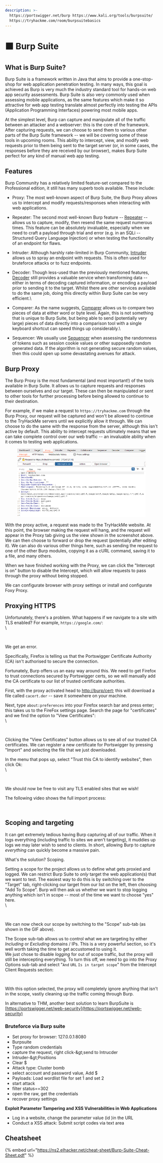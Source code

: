 ```yaml
---
description: >-
  https://portswigger.net/burp https://www.kali.org/tools/burpsuite/
  https://tryhackme.com/room/burpsuitebasics
---
```


# 🟧 Burp Suite

## What is Burp Suite?

Burp Suite is a framework written in Java that aims to provide a one-stop-shop for web application penetration testing. In many ways, this goal is achieved as Burp is very much the industry standard tool for hands-on web app security assessments. Burp Suite is also very commonly used when assessing mobile applications, as the same features which make it so attractive for web app testing translate almost perfectly into testing the APIs (Application Programming Interfaces) powering most mobile apps.

At the simplest level, Burp can capture and manipulate all of the traffic between an attacker and a webserver: this is the core of the framework. After capturing requests, we can choose to send them to various other parts of the Burp Suite framework -- we will be covering some of these tools in upcoming rooms. This ability to intercept, view, and modify web requests prior to them being sent to the target server (or, in some cases, the responses before they are received by our browser), makes Burp Suite perfect for any kind of manual web app testing.

## Features

Burp Community has a relatively limited feature-set compared to the Professional edition, it still has many superb tools available. These include:

* Proxy: The most well-known aspect of Burp Suite, the Burp Proxy allows us to intercept and modify requests/responses when interacting with web applications.
* Repeater: The second most well-known Burp feature -- [Repeater](https://tryhackme.com/room/burpsuiterepeater) -- allows us to capture, modify, then resend the same request numerous times. This feature can be absolutely invaluable, especially when we need to craft a payload through trial and error (e.g. in an SQLi -- Structured Query Language Injection) or when testing the functionality of an endpoint for flaws.
* Intruder: Although harshly rate-limited in Burp Community, [Intruder](https://tryhackme.com/room/burpsuiteintruder) allows us to spray an endpoint with requests. This is often used for bruteforce attacks or to fuzz endpoints.
* Decoder: Though less-used than the previously mentioned features, [Decoder](https://tryhackme.com/room/burpsuiteom) still provides a valuable service when transforming data -- either in terms of decoding captured information, or encoding a payload prior to sending it to the target. Whilst there are other services available to do the same job, doing this directly within Burp Suite can be very efficient.\

* Comparer: As the name suggests, [Comparer](https://tryhackme.com/room/burpsuiteom) allows us to compare two pieces of data at either word or byte level. Again, this is not something that is unique to Burp Suite, but being able to send (potentially very large) pieces of data directly into a comparison tool with a single keyboard shortcut can speed things up considerably.\

* Sequencer: We usually use [Sequencer](https://tryhackme.com/room/burpsuiteom) when assessing the randomness of tokens such as session cookie values or other supposedly random generated data. If the algorithm is not generating secure random values, then this could open up some devastating avenues for attack.

## Burp Proxy

The Burp Proxy is the most fundamental (and most important!) of the tools available in Burp Suite. It allows us to capture requests and responses between ourselves and our target. These can then be manipulated or sent to other tools for further processing before being allowed to continue to their destination.

For example, if we make a request to `https://tryhackme.com` through the Burp Proxy, our request will be captured and won't be allowed to continue to the TryHackMe servers until we explicitly allow it through. We can choose to do the same with the response from the server, although this isn't active by default. This ability to intercept requests ultimately means that we can take complete control over our web traffic -- an invaluable ability when it comes to testing web applications.

<figure><img src="../../.gitbook/assets/image (2) (1) (1).png" alt=""><figcaption></figcaption></figure>

With the proxy active, a request was made to the TryHackMe website. At this point, the browser making the request will hang, and the request will appear in the Proxy tab giving us the view shown in the screenshot above. We can then choose to forward or drop the request (potentially after editing it). We can also do various other things here, such as sending the request to one of the other Burp modules, copying it as a cURL command, saving it to a file, and many others.

When we have finished working with the Proxy, we can click the "Intercept is on" button to disable the Intercept, which will allow requests to pass through the proxy without being stopped.

We can configurate browser with proxy settings or install and configurate Foxy Proxy.

## Proxying HTTPS

Unfortunately, there's a problem. What happens if we navigate to a site with TLS enabled? For example, `https://google.com/`:\
\


<figure><img src="https://tryhackme-images.s3.amazonaws.com/user-uploads/5d9e176315f8850e719252ed/room-content/8b4b43cac91cd9a80622b953598d05eb.png" alt=""><figcaption></figcaption></figure>

We get an error.

Specifically, Firefox is telling us that the Portswigger Certificate Authority (CA) isn't authorised to secure the connection.

Fortunately, Burp offers us an easy way around this. We need to get Firefox to trust connections secured by Portswigger certs, so we will manually add the CA certificate to our list of trusted certificate authorities.

First, with the proxy activated head to [http://burp/cert](http://burp/cert); this will download a file called `cacert.der` -- save it somewhere on your machine.

Next, type `about:preferences` into your Firefox search bar and press enter; this takes us to the FireFox settings page. Search the page for "certificates" and we find the option to "View Certificates":\
\


<figure><img src="https://tryhackme-images.s3.amazonaws.com/user-uploads/5d9e176315f8850e719252ed/room-content/a9de0495b2ac6738520c8f9946afdecb.png" alt=""><figcaption></figcaption></figure>

Clicking the "View Certificates" button allows us to see all of our trusted CA certificates. We can register a new certificate for Portswigger by pressing "Import" and selecting the file that we just downloaded.

In the menu that pops up, select "Trust this CA to identify websites", then click Ok:\
\


<figure><img src="https://tryhackme-images.s3.amazonaws.com/user-uploads/5d9e176315f8850e719252ed/room-content/23e5cb317d00c1a5e64def1d46fa9301.png" alt=""><figcaption></figcaption></figure>

We should now be free to visit any TLS enabled sites that we wish!

The following video shows the full import process:

<figure><img src="https://tryhackme-images.s3.amazonaws.com/user-uploads/5d9e176315f8850e719252ed/room-content/fb2a8717ae887eda024a7791d83cefaf.gif" alt=""><figcaption></figcaption></figure>

## Scoping and targeting

It can get extremely tedious having Burp capturing all of our traffic. When it logs everything (including traffic to sites we aren't targeting), it muddies up logs we may later wish to send to clients. In short, allowing Burp to capture _everything_ can quickly become a massive pain.

What's the solution? Scoping.

Setting a scope for the project allows us to define what gets proxied and logged. We can restrict Burp Suite to _only_ target the web application(s) that we want to test. The easiest way to do this is by switching over to the "Target" tab, right-clicking our target from our list on the left, then choosing "Add To Scope". Burp will then ask us whether we want to stop logging anything which isn't in scope -- most of the time we want to choose "yes" here.\
\


<figure><img src="https://tryhackme-images.s3.amazonaws.com/user-uploads/5d9e176315f8850e719252ed/room-content/7e11c5dec4dba4336927aa7561e5c793.gif" alt=""><figcaption></figcaption></figure>

We can now check our scope by switching to the "Scope" sub-tab (as shown in the GIF above).

The Scope sub-tab allows us to control what we are targeting by either _Including_ or _Excluding_ domains / IPs. This is a very powerful section, so it's well worth taking the time to get accustomed to using it.\
We just chose to disable _logging_ for out of scope traffic, but the proxy will still be intercepting everything. To turn this off, we need to go into the Proxy Options sub-tab and select "`And` `URL` `Is in target scope`" from the Intercept Client Requests section:

<figure><img src="https://tryhackme-images.s3.amazonaws.com/user-uploads/5d9e176315f8850e719252ed/room-content/dec63f8822c1fe3393d779e17052577b.png" alt=""><figcaption></figcaption></figure>

With this option selected, the proxy will completely ignore anything that isn't in the scope, vastly cleaning up the traffic coming through Burp.

In alternative to THM, another best solution to learn BurpSuite is [https://portswigger.net/web-security](https://portswigger.net/web-security)

### **Bruteforce via Burp suite**

* Set proxy for browser: 127.0.0.1:8080
* Burpsuite
* Type random credentials
* capture the request, right click-\&gt;send to Intrucder
* Intruder-\&gt;Positions
* Clear $
* Attack type: Cluster bomb
* select account and password value, Add $
* Payloads: Load wordlist file for set 1 and set 2
* start attack
* filter status==302
* open the raw, get the credentials
* recover proxy settings

**Exploit Parameter Tampering and XSS Vulnerabilities in Web Applications**

* Log in a website, change the parameter value (id )in the URL
* Conduct a XSS attack: Submit script codes via text area

## Cheatsheet

{% embed url="https://ns2.elhacker.net/cheat-sheet/Burp-Suite-Cheat-Sheet.pdf" %}
